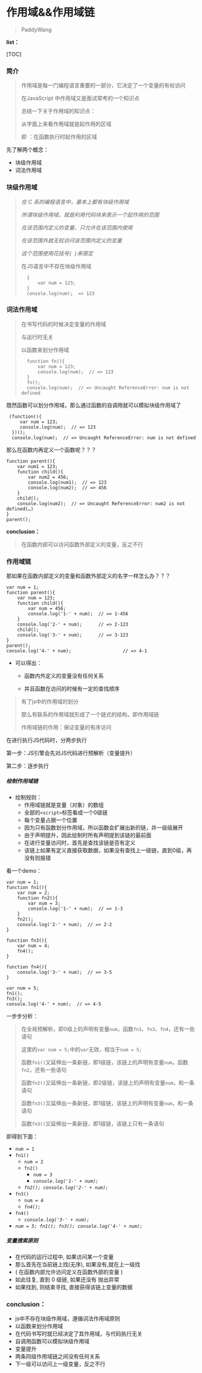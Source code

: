 # 作用域&&作用域链

> PaddyWang

**list：**

[TOC]

### 简介

> 作用域是每一门编程语言重要的一部分，它决定了一个变量的有权访问
> 
> 在JavaScript 中作用域又是面试常考的一个知识点
> 
> 总结一下关于作用域的知识点：
> 
> 从字面上来看作用域就是起作用的区域
> 
> 即 ：在函数执行时起作用的区域

先了解两个概念：

*   块级作用域
*   词法作用域

### 块级作用域

> *在 C 系的编程语言中，基本上都有块级作用域*
> 
> *所谓块级作用域，就是利用代码块来表示一个起作用的范围*
> 
> *在该范围内定义的变量，只允许在该范围内使用*
> 
> *在该范围外就无权访问该范围内定义的变量*
> 
> *这个范围使用花括号`{ }`来限定*
>    
> 在JS语言中不存在块级作用域
> 
>       {
>           var num = 123;
>       }
>       console.log(num);  => 123 

### 词法作用域


> 在书写代码的时候决定变量的作用域
> 
> 与运行时无关
> 
> 以函数来划分作用域
> 
>       function fn(){
>           var num = 123;
>           console.log(num);  // => 123
>       }
>       fn();
>       console.log(num);  // => Uncaught ReferenceError: num is not defined

既然函数可以划分作用域，那么通过函数的自调用就可以模拟块级作用域了

     (function(){
         var num = 123;
         console.log(num);  // => 123
      })();
      console.log(num);  // => Uncaught ReferenceError: num is not defined

那么在函数内再定义一个函数呢？？？

    function parent(){
        var num1 = 123;
        function child(){
            var num2 = 456;
            console.log(num1);  // => 123
            console.log(num2);  // => 456
        }
        child();
        console.log(num2);  // => Uncaught ReferenceError: num2 is not defined(…)
    }
    parent();

**conclusion：**

> 在函数内部可以访问函数外部定义的变量，反之不行

### 作用域链

那如果在函数内部定义的变量和函数外部定义的名字一样怎么办？？？

    var num = 1;
    function parent(){
        var num = 123;
        function child(){
            var num = 456;
            console.log('1-' + num);  // => 1-456
        }
        console.log('2-' + num);      // => 2-123
        child();
        console.log('3-' + num);      // => 3-123
    }
    parent();
    console.log('4-' + num);                   // => 4-1

*   可以得出：

    -   函数内外定义的变量没有任何关系

    -   并且函数在访问的时候有一定的查找顺序

> 有了js中的作用域的划分
> 
> 那么有联系的作用域就形成了一个链式的结构，即作用域链
> 
> 作用域链的作用：保证变量的有序访问

在进行执行JS代码时，分两步执行

第一步：JS引擎会先对JS代码进行预解析（变量提升）

第二步：逐步执行

##### 绘制作用域链

*   绘制规则：
    -   作用域链就是变量（对象）的数组
    -   全部的`<script>`标签看成一个0级链
    -   每个变量占据一个位置
    -   因为只有函数划分作用域，所以函数会扩展出新的链，并一级级展开
    -   由于声明提升，因此绘制时所有声明提到该链的最前面
    -   在进行变量访问时，首先是查找该链是否有定义
    -   该链上如果有定义直接获取数据，如果没有查找上一级链，直到0级，再没有则报错

看一个demo：

    var num = 1;
    function fn1(){
        var num = 2;
        function fn2(){
            var num = 3;
            console.log('1-' + num);  // => 1-3
        }
        fn2();
        console.log('2-' + num);  // => 2-2
    }

    function fn3(){
        var num = 4;
        fn4();
    }

    function fn4(){
        console.log('3-' + num);  // => 3-5
    }

    var num = 5;
    fn1();
    fn3();
    console.log('4-' + num);  // => 4-5

一步步分析：

> 在全局预解析，即0级上的声明有变量`num`，函数`fn1`、`fn3`、`fn4`，还有一些语句
> 
> 这里的`var num = 5;`中的`var`无效，相当于`num = 5;`
> 
> 函数`fn1()`又延伸出一条新链，即1级链，该链上的声明有变量`num`，函数`fn2`，还有一些语句
> 
> 函数`fn2()`又延伸出一条新链，即2级链，该链上的声明有变量`num`，和一条语句
> 
> 函数`fn3()`又延伸出一条新链，即1级链，该链上的声明有变量`num`，和一条语句
> 
> 函数`fn3()`又延伸出一条新链，即1级链，该链上只有一条语句

即得到下面：

*   `num = 1`
*   `fn1()`
    -   `num = 2`
    -   `fn2()`
        +   `num = 3`
        +   *`console.log('1-' + num);`*
    -   *`fn2(); console.log('2-' + num); `*
*   `fn3()`
    -   `num = 4`
    -   *`fn4();`*
*   `fn4()`
    -   *`console.log('3-' + num);`*
*   *`num = 5; fn1(); fn3(); console.log('4-' + num);`*


##### 变量搜索原则

*   在代码的运行过程中, 如果访问某一个变量
*   那么首先在当前链上找(无序), 如果没有,就在上一级找
*   ( 在函数内部允许访问定义在函数外部的变量 )
*   如此往复, 直到 0 级链, 如果还没有 抛出异常
*   如果找到, 则结束寻找, 直接获得该链上变量的数据

### conclusion：

*   js中不存在块级作用域，遵循词法作用域原则
*   以函数来划分作用域
*   在代码书写时就已经决定了其作用域，与代码执行无关
*   自调用函数可以模拟块级作用域
*   变量提升
*   两条同级作用域链之间没有任何关系
*   下一级可以访问上一级变量，反之不行